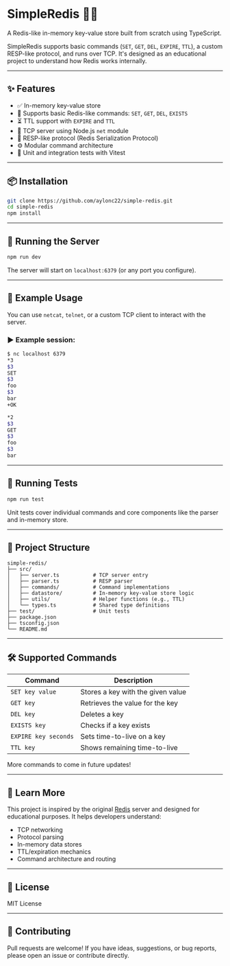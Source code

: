 # SimpleRedis 🧠🚀

A Redis-like in-memory key-value store built from scratch using TypeScript.

SimpleRedis supports basic commands (`SET`, `GET`, `DEL`, `EXPIRE`, `TTL`), a custom RESP-like protocol, and runs over TCP. It's designed as an educational project to understand how Redis works internally.

---

## ✨ Features

- ✅ In-memory key-value store
- 🧩 Supports basic Redis-like commands: `SET`, `GET`, `DEL`, `EXISTS`
- ⏳ TTL support with `EXPIRE` and `TTL`
- 🔌 TCP server using Node.js `net` module
- 🧵 RESP-like protocol (Redis Serialization Protocol)
- ⚙️ Modular command architecture
- 🧪 Unit and integration tests with Vitest

---

## 📦 Installation

```bash
git clone https://github.com/aylonc22/simple-redis.git
cd simple-redis
npm install
```

---

## 🚀 Running the Server

```bash
npm run dev
```

The server will start on `localhost:6379` (or any port you configure).

---

## 📡 Example Usage

You can use `netcat`, `telnet`, or a custom TCP client to interact with the server.

### ▶️ Example session:
```bash
$ nc localhost 6379
*3
$3
SET
$3
foo
$3
bar
+OK

*2
$3
GET
$3
foo
$3
bar
```

---

## 🧪 Running Tests

```bash
npm run test
```

Unit tests cover individual commands and core components like the parser and in-memory store.

---

## 📂 Project Structure

```
simple-redis/
├── src/
│   ├── server.ts           # TCP server entry
│   ├── parser.ts           # RESP parser
│   ├── commands/           # Command implementations
│   ├── datastore/          # In-memory key-value store logic
│   ├── utils/              # Helper functions (e.g., TTL)
│   └── types.ts            # Shared type definitions
├── test/                   # Unit tests
├── package.json
├── tsconfig.json
└── README.md
```

---

## 🛠 Supported Commands

| Command   | Description                          |
|-----------|--------------------------------------|
| `SET key value`      | Stores a key with the given value |
| `GET key`            | Retrieves the value for the key   |
| `DEL key`            | Deletes a key                     |
| `EXISTS key`         | Checks if a key exists            |
| `EXPIRE key seconds` | Sets time-to-live on a key        |
| `TTL key`            | Shows remaining time-to-live      |

More commands to come in future updates!

---

## 📘 Learn More

This project is inspired by the original [Redis](https://redis.io) server and designed for educational purposes. It helps developers understand:

- TCP networking
- Protocol parsing
- In-memory data stores
- TTL/expiration mechanics
- Command architecture and routing

---

## 📄 License

MIT License

---

## 🙌 Contributing

Pull requests are welcome! If you have ideas, suggestions, or bug reports, please open an issue or contribute directly.
